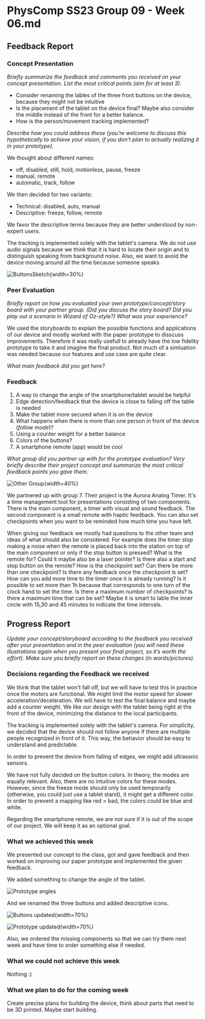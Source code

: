 # PhysComp SS23 Group 09 - Week 06.md

## Feedback Report

### Concept Presentation

_Briefly summarize the feedback and comments you received on your concept presentation. List the most critical points (aim for at least 3)._

- Consider renaming the lables of the three front buttons on the device, because they might not be intuitive 
- Is the placement of the tablet on the device final? Maybe also consider the middle instead of the front for a better balance.
- How is the person/movement tracking implemented?

_Describe how you could address these (you’re welcome to discuss this hypothetically to achieve your vision, if you don’t plan to actually realizing it in your prototype)._

We thought about different names:
- off, disabled, still, hold, motionless, pause, freeze
- manual, remote
- automatic, track, follow

We then decided for two variants:
- Technical: disabled, auto, manual  
- Descriptive: freeze, follow, remote

We favor the descriptive terms because they are better understood by non-expert users.

The tracking is implemented solely with the tablet's camera. We do not use audio signals because we think that it is hard to locate their origin and to distinguish speaking from background noise. Also, we want to avoid the device moving around all the time because someone speaks.

![ButtonsSketch](Figures/buttonsSketch.jpg){width=30%}

### Peer Evaluation

_Briefly report on how you evaluated your own prototype/concept/story board with your partner group. (Did you discuss the story board? Did you play out a scenario in Wizard of Oz-style?) What was your experience?_

We used the storyboards to explain the possible functions and applications of our device and mostly worked with the paper prototype to disscuss improvements. Therefore it was really usefull to already have the low fidelity prototype to take it and imagine the final product. Not much of a simluation was needed because our features and use case are quite clear.

_What main feedback did you get here?_

### Feedback  
1. A way to change the angle of the smartphone/tablet would be helpful
2. Edge detection/feedback that the device is close to falling off the table is needed
3. Make the tablet more secured when it is on the device 
4. What happens when there is more than one person in front of the device (_follow mode_)?
5. Using a counter weight for a better balance 
6. Colors of the buttons?
7. A smartphone remote (app) would be cool

_What group did you partner up with for the prototype evaluation? Very briefly describe their project concept and summarize the most critical feedback points you gave them._

![Other Group](Figures/feedbackOthers.jpg){width=40%}

We partnered up with group 7. Their project is the Aurora Analog Timer. It's a time management tool for presentations consisting of two components. There is the main component, a timer with visual and sound feedback. The second component is a small remote with haptic feedback. You can also set checkpoints when you want to be reminded how much time you have left.

When giving our feedback we mostly had questions to the other team and ideas of what should also be considered. For example does the timer stop making a noise when the remote is placed back into the station on top of the main component or only if the stop button is pressed? What is the remote for? Could it maybe also be a laser pointer? Is there also a start and stop button on the remote? How is the checkpoint set? Can there be more than one checkpoint? Is there any feedback once the checkpoint is set? How can you add more time to the timer once it is already running? Is it possible to set more than 1h because that corresponds to one turn of the clock hand to set the time. Is there a maximum number of checkpoints? Is there a maximum time that can be set? Maybe it is smart to lable the inner circle with 15,30 and 45 minutes to indicate the time intervals. 


## Progress Report

_Update your concept/storyboard according to the feedback you received after your presentation and in the peer evaluation (you will need these illustrations again when you present your final project, so it’s worth the effort). Make sure you briefly report on these changes (in words/pictures)._

### Decisions regarding the Feedback we received

We think that the tablet won't fall off, but we will have to test this in practice once the motors are functional. We might limit the motor speed for slower acceleration/deceleration. We will have to test the final balance and maybe add a counter weight. We like our design with the tablet being right at the front of the device, minimizing the distance to the local participants.

The tracking is implemented solely with the tablet's camera. For simplicity, we decided that the device should not follow anyone if there are multiple people recognized in front of it. This way, the behavior should be easy to understand and predictable. 

In order to prevent the device from falling of edges, we might add ultrasonic sensors.

We have not fully decided on the button colors. In theory, the modes are equally relevant. Also, there are no intuitive colors for these modes. However, since the freeze mode should only be used temporarily (otherwise, you could just use a tablet stand), it might get a different color. In order to prevent a mapping like red = bad, the colors could be blue and white.

Regarding the smartphone remote, we are not sure if it is out of the scope of our project. We will keep it as an optional goal.

### What we achieved this week

We presented our concept to the class, got and gave feedback and then worked on improving our paper prototype and implemented the given feedback.  

We added something to change the angle of the tablet.  

![Prototype angles](Figures/prototype-2-angles.jpg)

And we renamed the three buttons and added descriptive icons. 

![Buttons updated](Figures/updatedButtons.jpg){width=70%}

![Prototype updated](Figures/prototype-2-updatedButtons.jpg){width=70%}

Also, we ordered the missing components so that we can try them next week and have time to order something else if needed.

### What we could not achieve this week

Nothing :)

### What we plan to do for the coming week

Create precise plans for building the device, think about parts that need to be 3D printed. Maybe start building.
